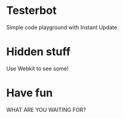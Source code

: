 Testerbot
=========

Simple code playground with Instant Update

Hidden stuff
=========
Use Webkit to see some!

Have fun
=
WHAT ARE YOU WAITING FOR?

